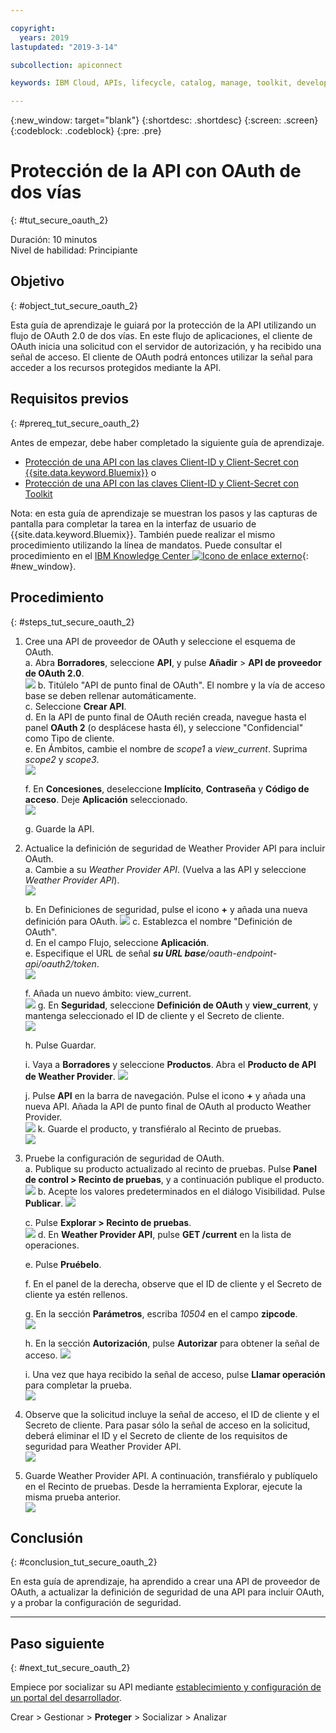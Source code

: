 ```yaml
---

copyright:
  years: 2019
lastupdated: "2019-3-14"

subcollection: apiconnect

keywords: IBM Cloud, APIs, lifecycle, catalog, manage, toolkit, develop, dev portal, tutorial

---
```


{:new_window: target="blank"}
{:shortdesc: .shortdesc}
{:screen: .screen}
{:codeblock: .codeblock}
{:pre: .pre}

# Protección de la API con OAuth de dos vías
{: #tut_secure_oauth_2}

Duración: 10 minutos  
Nivel de habilidad: Principiante

## Objetivo
{: #object_tut_secure_oauth_2}

Esta guía de aprendizaje le guiará por la protección de la API utilizando un flujo de OAuth 2.0 de dos vías. En este flujo de aplicaciones, el cliente de OAuth inicia una solicitud con el servidor de autorización, y ha recibido una señal de acceso. El cliente de OAuth podrá entonces utilizar la señal para acceder a los recursos protegidos mediante la API.

## Requisitos previos
{: #prereq_tut_secure_oauth_2}

Antes de empezar, debe haber completado la siguiente guía de aprendizaje.  
- [Protección de una API con las claves Client-ID y Client-Secret con {{site.data.keyword.Bluemix}}](/docs/services/apiconnect/tutorials?topic=apiconnect-tut_secure_id_secret_bm)
o
- [Protección de una API con las claves Client-ID y Client-Secret con Toolkit](/docs/services/apiconnect/tutorials?topic=apiconnect-tut_secure_id_secret_tk)

Nota: en esta guía de aprendizaje se muestran los pasos y las capturas de pantalla para completar la tarea en la interfaz de usuario de {{site.data.keyword.Bluemix}}. También puede realizar el mismo procedimiento utilizando la línea de mandatos. Puede consultar el procedimiento en el [IBM Knowledge Center ![Icono de enlace externo](../../icons/launch-glyph.svg "Icono de enlace externo")](https://www.ibm.com/support/knowledgecenter/SSMNED_5.0.0/com.ibm.apic.toolkit.doc/tutorial_apionprem_security_OAuth_v506.html){: #new_window}. 

## Procedimiento
{: #steps_tut_secure_oauth_2}

1. Cree una API de proveedor de OAuth y seleccione el esquema de OAuth.  
	a. Abra **Borradores**, seleccione **API**, y pulse **Añadir** > **API de proveedor de OAuth 2.0**.  
    ![](images/oauth_provider_1.png)
	b. Titúlelo "API de punto final de OAuth". El nombre y la vía de acceso base se deben rellenar automáticamente.  
	c. Seleccione **Crear API**.  
	d. En la API de punto final de OAuth recién creada, navegue hasta el panel **OAuth 2** (o desplácese hasta él), y seleccione "Confidencial" como Tipo de cliente.  
	e. En Ámbitos, cambie el nombre de _scope1_ a _view_current_. Suprima _scope2_ y _scope3_.  
	![](images/oauth_provider_type_scope.png) 
	
	f. En **Concesiones**, deseleccione **Implícito**, **Contraseña** y **Código de acceso**. Deje **Aplicación** seleccionado.  
	![](images/oauth_provider_grants.png)  
	
	g. Guarde la API.  

2. Actualice la definición de seguridad de Weather Provider API para incluir OAuth.  
	a. Cambie a su _Weather Provider API_. (Vuelva a las API y seleccione _Weather Provider API_).  
	![](images/oauth_weatherapi_info.png)
	
	b. En Definiciones de seguridad, pulse el icono **+** y añada una nueva definición para OAuth.
	![](images/oauth_add_security.png)
	c. Establezca el nombre "Definición de OAuth".  
	d. En el campo Flujo, seleccione **Aplicación**.  
	e. Especifique el URL de señal _**su URL base**/oauth-endpoint-api/oauth2/token_.  
	![](images/oauth_secdef_top.png)
	
	f. Añada un nuevo ámbito: view_current.  
	![](images/oauth_secdef_scopes.png)
	g. En **Seguridad**, seleccione **Definición de OAuth** y **view_current**, y mantenga seleccionado el ID de cliente y el Secreto de cliente.  
	![](images/oauth_security_oauth.png)
	
	h. Pulse Guardar.  
	
	i. Vaya a **Borradores** y seleccione **Productos**.  Abra el **Producto de API de Weather Provider**.
	![](images/weatherapi_prod_info.png)
	
	j. Pulse **API** en la barra de navegación. Pulse el icono **+** y añada una nueva API. Añada la API de punto final de OAuth al producto Weather Provider.  
	![](images/weatherapi_prod_apis.png)
	k. Guarde el producto, y transfiéralo al Recinto de pruebas.  
	![](images/oauth_security_definition_3a.png)

3. Pruebe la configuración de seguridad de OAuth.  
	a. Publique su producto actualizado al recinto de pruebas. Pulse **Panel de control > Recinto de pruebas**, y a continuación publique el producto.  
	  ![](images/test_oauth_1.png)
	b. Acepte los valores predeterminados en el diálogo Visibilidad.  Pulse **Publicar**.
	![](images/pub_visibility.png)
	  
	c. Pulse **Explorar > Recinto de pruebas**.  
      ![](images/test_oauth_2.png)
	d. En **Weather Provider API**, pulse **GET /current** en la lista de operaciones. 
	
	e. Pulse **Pruébelo**. 
	
	f. En el panel de la derecha, observe que el ID de cliente y el Secreto de cliente ya estén rellenos.  
	
	g. En la sección **Parámetros**, escriba _10504_ en el campo **zipcode**.  
	  ![](images/weather_oauth_explorer_param.png)
	
	h. En la sección **Autorización**, pulse **Autorizar** para obtener la señal de acceso.
	  ![](images/weather_oauth_explorer_auth.png)
	
	i. Una vez que haya recibido la señal de acceso, pulse **Llamar operación** para completar la prueba.  
      ![](images/test_oauth_4.png)

4. Observe que la solicitud incluye la señal de acceso, el ID de cliente y el Secreto de cliente. Para pasar sólo la señal de acceso en la solicitud, deberá eliminar el ID y el Secreto de cliente de los requisitos de seguridad para Weather Provider API.  
    ![](images/test_oauth_5.png)

5. Guarde Weather Provider API. A continuación, transfiéralo y publíquelo en el Recinto de pruebas. Desde la herramienta Explorar, ejecute la misma prueba anterior.  
    ![](images/test_oauth_6.png)
    
## Conclusión
{: #conclusion_tut_secure_oauth_2}

En esta guía de aprendizaje, ha aprendido a crear una API de proveedor de OAuth, a actualizar la definición de seguridad de una API para incluir OAuth, y a probar la configuración de seguridad.

---

## Paso siguiente
{: #next_tut_secure_oauth_2}

Empiece por socializar su API mediante [establecimiento y configuración de un portal del desarrollador](/docs/services/apiconnect/tutorials?topic=apiconnect-tut_config_dev_portal).

Crear > Gestionar > **Proteger** > Socializar > Analizar
